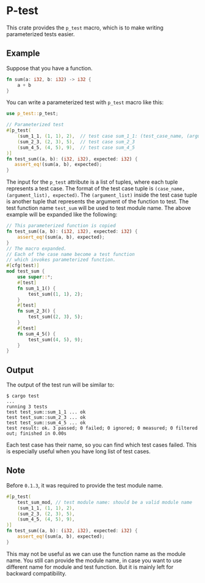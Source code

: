 # P-test
This crate provides the `p_test` macro, which is to make writing
parameterized tests easier.

## Example
Suppose that you have a function.

```rust
fn sum(a: i32, b: i32) -> i32 {
    a + b
}
```

You can write a parameterized test with `p_test` macro like this:

```rust
use p_test::p_test;

// Parameterized test
#[p_test(
    (sum_1_1, (1, 1), 2),  // test case sum_1_1: (test_case_name, (arguments, ...), expected)
    (sum_2_3, (2, 3), 5),  // test case sum_2_3
    (sum_4_5, (4, 5), 9),  // test case sum_4_5
)]
fn test_sum((a, b): (i32, i32), expected: i32) {
   assert_eq!(sum(a, b), expected);
}
```

The input for the `p_test` attribute is a list of tuples, where each
tuple represents a test case. The format of the test case tuple is
`(case_name, (argument_list), expected)`. The `(argument_list)` inside
the test case tuple is another tuple that represents the argument of
the function to test. The test function name `test_sum` will be used
to test module name. The above example will be expanded like the
following:

```rust
// This parameterized function is copied
fn test_sum((a, b): (i32, i32), expected: i32) {
    assert_eq!(sum(a, b), expected);
}
// The macro expanded.
// Each of the case name become a test function
// which invokes parameterized function.
#[cfg(test)]
mod test_sum {
    use super::*;
    #[test]
    fn sum_1_1() {
        test_sum((1, 1), 2);
    }
    #[test]
    fn sum_2_3() {
        test_sum((2, 3), 5);
    }
    #[test]
    fn sum_4_5() {
        test_sum((4, 5), 9);
    }
}
```

## Output
The output of the test run will be similar to:

```console
$ cargo test
...
running 3 tests
test test_sum::sum_1_1 ... ok
test test_sum::sum_2_3 ... ok
test test_sum::sum_4_5 ... ok
test result: ok. 3 passed; 0 failed; 0 ignored; 0 measured; 0 filtered out; finished in 0.00s
```

Each test case has their name, so you can find which test cases
failed.  This is especially useful when you have long list of test
cases.

## Note
Before `0.1.3`, it was required to provide the test module name.

```rust
#[p_test(
    test_sum_mod, // test module name: should be a valid module name
    (sum_1_1, (1, 1), 2),
    (sum_2_3, (2, 3), 5),
    (sum_4_5, (4, 5), 9),
)]
fn test_sum((a, b): (i32, i32), expected: i32) {
    assert_eq!(sum(a, b), expected);
}
```

This may not be useful as we can use the function name as the module
name. You still can provide the module name, in case you want to use
different name for module and test function. But it is mainly left for
backward compatibility.
